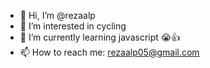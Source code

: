 - 👋 Hi, I’m @rezaalp
- 👀 I’m interested in cycling
- 🌱 I’m currently learning javascript 😭👍
- 📫 How to reach me: rezaalp05@gmail.com



